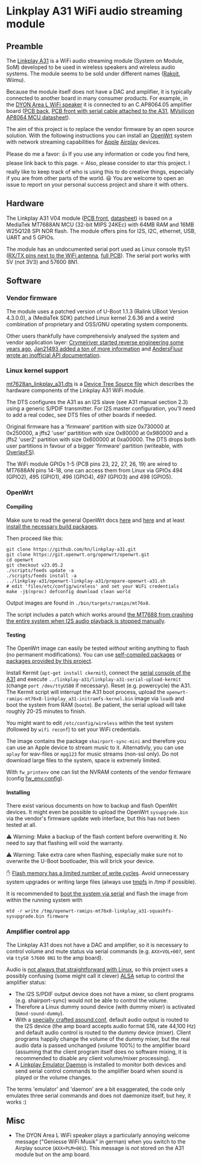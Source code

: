 # Linkplay A31 WiFi audio streaming module

## Preamble

The [Linkplay A31](https://www.linkplay.com/modules) is a WiFi audio streaming module
(System on Module, SoM) developed to be used in wireless speakers and wireless audio systems.
The module seems to be sold under different names
([Rakoit](https://www.rakoit.com/product/wifi-module-a31/), Wiimu).

Because the module itself does not have a DAC and amplifier,
it is typically connected to another board in many consumer products.
For example, in the [DYON Area L WiFi speaker](https://www.dyon.eu/portfolio/dyon-area-lautsprecher/)
it is connected to an C.AP8064.05 amplifier board
([PCB back](c-ap8064-05-amp-pcb-back.jpg), [PCB front with serial cable attached to the A31](c-ap8064-05-amp-pcb-front.jpg),
[MVsilicon AP8064 MCU datasheet](https://www.diyaudio.com/community/attachments/ap8064_datasheet_v1-2-pdf.1145388/)).

The aim of this project is to replace the vendor firmware by an open source solution.
With the following instructions you can install an [OpenWrt](https://openwrt.org/) system
with network streaming capabilities for [Apple](https://apple.com)
[Airplay](https://en.wikipedia.org/wiki/AirPlay) devices.

Please do me a favor: :thumbsup: If you use any information or code you find here, please link back to this page.
:star: Also, please consider to star this project. I really like to keep track of who is using this to do creative things, especially if you are from other parts of the world.
:smiley: You are welcome to open an issue to report on your personal success project and share it with others.


## Hardware

The Linkplay A31 V04 module ([PCB front](linkplay-a31-pcb-front.jpg), [datasheet](https://fcc.report/FCC-ID/2AAPP-A31/3034717.pdf))
is based on a MediaTek MT7688AN MCU (32-bit MIPS 24KEc) with 64MB RAM and 16MB W25Q128 SPI NOR flash.
The module offers pins for I2S, I2C, ethernet, USB, UART and 5 GPIOs.

The module has an undocumented serial port used as Linux console ttyS1
([RX/TX pins next to the WiFi antenna](linkplay-a31-serial-port.jpg),
[full PCB](c-ap8064-05-amp-pcb-front.jpg)).
The serial port works with 5V (not 3V3) and 57600 8N1.


## Software

### Vendor firmware

The module uses a patched version of U-Boot 1.1.3 (Ralink UBoot Version 4.3.0.0),
a (MediaTek SDK) patched Linux kernel 2.6.36 and
a weird combination of proprietary and OSS/GNU operating system components.

Other users thankfully have comprehensivly analysed the system and vendor application layer:
[Crymeiriver started reverse engineering some years ago](https://github.com/Crymeiriver/LS150),
[Jan21493 added a ton of more information](https://github.com/Jan21493/Linkplay) and
[AndersFluur wrote an inofficial API documentation](https://github.com/AndersFluur/LinkPlayApi).


### Linux kernel support

[mt7628an_linkplay_a31.dts](openwrt-linkplay-a31/mt7628an_linkplay_a31.dts) is a
[Device Tree Source file](https://en.wikipedia.org/wiki/Devicetree)
which describes the hardware components of the Linkplay A31 WiFi module.

The DTS configures the A31 as an I2S slave (see A31 manual section 2.3) using a generic S/PDIF transmitter.
For I2S master configuration, you'll need to add a real codec,
see DTS files of other boards if needed.

Original firmware has a 'firmware' partition with size 0x730000 at 0x250000,
a jffs2 'user' partitition with size 0x80000 at 0x980000 and
a jffs2 'user2' partition with size 0x600000 at 0xa00000.
The DTS drops both user partitions in favour of a bigger 'firmware' partition
(writeable, with [OverlayFS](https://openwrt.org/docs/techref/flash.layout#partitioning_of_nor_flash-based_devices)).

The WiFi module GPIOs 1-5 (PCB pins 23, 22, 27, 26, 19) are wired
to MT7688AN pins 14-18, one can access them from Linux via
GPIOs 494 (GPIO2), 495 (GPIO1), 496 (GPIO4), 497 (GPIO3) and 498 (GPIO5).


### OpenWrt

#### Compiling

Make sure to read the general OpenWrt docs
[here](https://openwrt.org/docs/guide-developer/toolchain/start) and
[here](https://openwrt.org/docs/guide-developer/toolchain/use-buildsystem)
and at least [install the necessary build packages](https://openwrt.org/docs/guide-developer/toolchain/install-buildsystem#debianubuntumint).

Then proceed like this:

```
git clone https://github.com/hn/linkplay-a31.git
git clone https://git.openwrt.org/openwrt/openwrt.git
cd openwrt
git checkout v23.05.2
./scripts/feeds update -a
./scripts/feeds install -a
../linkplay-a31/openwrt-linkplay-a31/prepare-openwrt-a31.sh
# edit 'files/etc/config/wireless' and set your WiFi credentials
make -j$(nproc) defconfig download clean world
```

Output images are found in `./bin/targets/ramips/mt76x8`.

The script includes a patch which works around 
[the MT7688 from crashing the entire system when I2S audio playback is stopped manually](openwrt-linkplay-a31/836-mt7688-i2s-audio-crash-workaround.patch).

#### Testing

The OpenWrt image can easily be tested _without_ writing anything to flash
(no permanent modifications).
You can use [self-compiled packages](#compiling) or 
[packages provided by this project](openwrt-ramips-mt76x8-linkplay_a31-initramfs-kernel.bin).

Install Kermit (`apt-get install ckermit`),
connect the [serial console of the A31](#hardware)
and execute `../linkplay-a31/linkplay-a31-serial-upload-kermit`
(change `port /dev/ttyUSB0` if necessary).
Reset (e.g. powercycle) the A31.
The Kermit script will interrupt the A31 boot process,
upload the `openwrt-ramips-mt76x8-linkplay_a31-initramfs-kernel.bin` image
via `loadb` and boot the system from RAM (`bootm`).
Be patient, the serial upload will take roughly 20-25 minutes to finish.

You might want to edit `/etc/config/wireless` within the
test system (followed by `wifi reconf`) to set your WiFi credentials.

The image contains the package `shairport-sync-mini` and
therefore you can use an Apple device to stream music to it.
Alternativly, you can use `aplay` for wav-files or `mpg123`
for music streams (non-ssl only). Do not download large files
to the system, space is extremely limited.

With `fw_printenv` one can list the NVRAM contents of the vendor firmware
(config [fw_env.config](openwrt-linkplay-a31/files/etc/fw_env.config)).

#### Installing

There exist various documents on how to backup and flash OpenWrt devices.
It might even be possible to upload the OpenWrt `sysupgrade.bin` via the
vendor's firmware update web interface, but this has not been tested
at all.

:warning: Warning: Make a backup of the flash content before
overwriting it. No need to say that flashing will void the warranty.

:warning: Warning: Take extra care when flashing, especially
make sure not to overwrite the U-Boot bootloader, this will
brick your device.

:raised_hand: [Flash memory has a limited number of write cycles](https://en.wikipedia.org/wiki/Flash_memory#Memory_wear).
Avoid unnecessary system upgrades or writing large files
(always use [tmpfs](https://en.wikipedia.org/wiki/Tmpfs) in /tmp if possible).

It is recommended to [boot the system via serial](#testing) and
flash the image from within the running system with

```
mtd -r write /tmp/openwrt-ramips-mt76x8-linkplay_a31-squashfs-sysupgrade.bin firmware
```


### Amplifier control app

The Linkplay A31 does not have a DAC and amplifier, so it
is necessary to control volume and mute status via
serial commands (e.g. `AXX+VOL+007`, sent via `ttyS0 57600 8N1`
to the amp board).

Audio is [not always that straightforward with Linux](https://hacktivis.me/articles/linux-audio-output),
so this project uses a possibly confusing (some might call it clever)
[ALSA](https://www.alsa-project.org/) setup to control the amplifier status:

- The I2S S/PDIF output device does not have a mixer, so client programs
  (e.g. shairport-sync) would not be able to control the volume.
- Therefore a Linux dummy sound device (with dummy mixer) is activated (`kmod-sound-dummy`).
- With a [specially crafted asound.conf](openwrt-linkplay-a31/files/etc/asound.conf),
  default audio output is routed to the I2S device (the amp board accepts audio format S16, rate 44,100 Hz)
  and default audio control is routed to the dummy device (mixer).
  Client programs happily change the volume of the dummy mixer,
  but the real audio data is passed unchanged (volume 100%) to the amplifier board
  (assuming that the client program itself does no software mixing,
  it is recommended to disable any client volume/mixer processing).
- A [Linkplay Emulator Daemon](openwrt-linkplay-a31/linkplay-emu/src/linkplay-emu.c)
  is installed to monitor both devices and send serial control commands
  to the amplifier board when sound is played or the volume changes.

The terms 'emulator' and 'daemon' are a bit exaggerated, the code only
emulates three serial commands and does not daemonize itself,
but hey, it works :)


## Misc

- The DYON Area L WiFi speaker plays a particularly annoying
  welcome message ("Geniesse WiFi Musik" in german) when you
  switch to the Airplay source (`AXX+PLM+001`).
  This message is _not_ stored on the A31 module but on the amp board.

